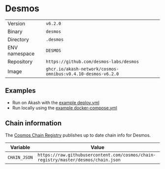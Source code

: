 # Desmos

| | |
|---|---|
|Version|`v6.2.0`|
|Binary|`desmos`|
|Directory|`.desmos`|
|ENV namespace|`DESMOS`|
|Repository|`https://github.com/desmos-labs/desmos`|
|Image|`ghcr.io/akash-network/cosmos-omnibus:v0.4.10-desmos-v6.2.0`|

## Examples

- Run on Akash with the [example deploy.yml](./deploy.yml)
- Run locally using the [example docker-compose.yml](./docker-compose.yml)

## Chain information

The [Cosmos Chain Registry](https://github.com/cosmos/chain-registry) publishes up to date chain info for Desmos.

|Variable|Value|
|---|---|
|`CHAIN_JSON`|`https://raw.githubusercontent.com/cosmos/chain-registry/master/desmos/chain.json`|
